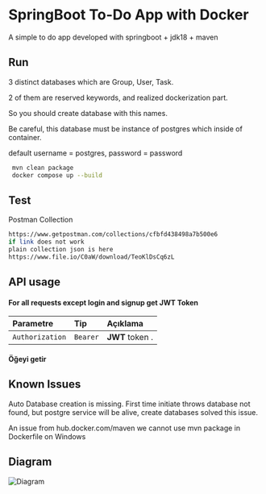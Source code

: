 
# SpringBoot To-Do App with Docker

A simple to do app developed with springboot + jdk18 + maven











## Run 

3 distinct databases which are Group, User, Task.

2 of them are reserved keywords, and realized dockerization part.

So you should create database with this names.

Be careful, this database must be instance of postgres which inside of container.

default username = postgres,
 password = password

```bash 
 mvn clean package
 docker compose up --build
```
    
## Test

Postman Collection

```bash
https://www.getpostman.com/collections/cfbfd438498a7b500e6
if link does not work
plain collection json is here
https://www.file.io/C0aW/download/TeoKlDsCq6zL 
```

  
## API usage

#### For all requests except login and signup get JWT Token



| Parametre | Tip     | Açıklama                |
| :-------- | :------- | :------------------------- |
| `Authorization` | `Bearer` | **JWT** token . |

#### Öğeyi getir



  
## Known Issues

Auto Database creation is missing. First time initiate throws database not found, but postgre service will be alive, create databases solved this issue.

An issue from hub.docker.com/maven we cannot use mvn package in Dockerfile on Windows


## Diagram

![Diagram](https://i.hizliresim.com/15n6oow.png)

  
